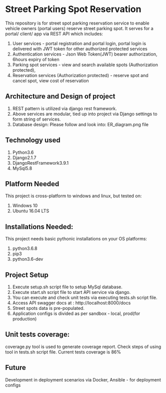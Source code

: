 # Street Parking Spot Reservation

This repository is for street spot parking reservation service to enable vehicle owners (portal users) reserve street parking spot.
It serves for a portal/ client/ app via REST API which includes:

1. User services - 
   portal registration and portal login, 
   portal login is delivered with JWT token for other authorized protected services
2. Authentication services - 
   Json Web Token(JWT) bearer authorization, 6hours expiry of token
3. Parking spot services - 
   view and search available spots (Authorization protected), 
4. Reservation services (Authorization protected) - 
   reserve spot and cancel spot, 
   view cost of reservation


## Architecture and Design of project

1. REST pattern is utilized via django rest framework.
2. Above services are modular, tied up into project via Django settings to form string of services.
3. Database design:
Please follow and look into: ER_diagram.png file


## Technology used

1. Python3.6
2. Django2.1.7
3. DjangoRestFramework3.9.1
4. MySql5.8


## Platform Needed

This project is cross-platform to windows and linux, but tested on:
1. Windows 10
2. Ubuntu 16.04 LTS

## Installations Needed:

This project needs basic pythonic installations on your OS platforms:

1. python3.6.8
2. pip3
3. python3.6-dev

## Project Setup

1. Execute setup.sh script file to setup MySql database.
2. Execute start.sh script file to start API service via django.
3. You can execute and check unit tests via executing tests.sh script file.
4. Access API swagger docs at : http://localhost:8000/docs
5. Street spots data is pre-populated.
6. Application configs is divided as per sandbox - local, prod(for production)

## Unit tests coverage:

coverage.py tool is used to generate coverage report. Check steps of using tool in tests.sh script file.
Current tests coverage is 86%

## Future

Development in deployment scenarios via Docker, Ansible - for deployment configs
